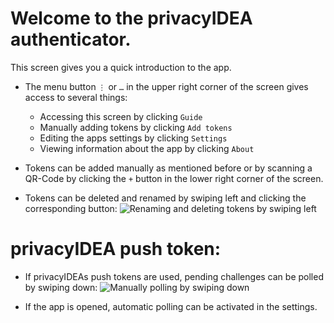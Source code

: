 # Welcome to the privacyIDEA authenticator.
This screen gives you a quick introduction to the app.

+ The menu button `⋮` or `…` in the upper right corner of the screen gives access to several things:
    + Accessing this screen by clicking `Guide`
    + Manually adding tokens by clicking `Add tokens`
    + Editing the apps settings by clicking `Settings`
    + Viewing information about the app by clicking `About`

+ Tokens can be added manually as mentioned before or by scanning a QR-Code by clicking the `+` button
in the lower right corner of the screen.

+ Tokens can be deleted and renamed by swiping left and clicking the corresponding button:
![Renaming and deleting tokens by swiping left](resource:res/gif/help_delete_rename.gif)

# privacyIDEA push token:

+ If privacyIDEAs push tokens are used, pending challenges can be polled by swiping down:
![Manually polling by swiping down](resource:res/gif/help_manual_poll.gif)

+ If the app is opened, automatic polling can be activated in the settings.